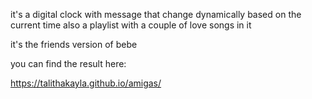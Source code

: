 it's a digital clock with message that change dynamically based on the current time also a playlist with a couple of love songs in it

it's the friends version of bebe

you can find the result here:

https://talithakayla.github.io/amigas/
